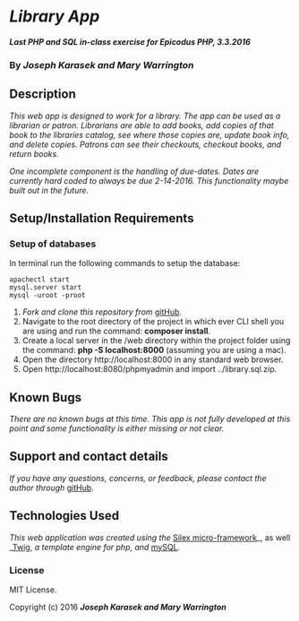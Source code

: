 # _Library App_

#### _Last PHP and SQL in-class exercise for Epicodus PHP, 3.3.2016_

### By _**Joseph Karasek and Mary Warrington**_

## Description

_This web app is designed to work for a library. The app can be used as a librarian or patron. Librarians are able to add books, add copies of that book to the libraries catalog, see where those copies are, update book info, and delete copies. Patrons can see their checkouts, checkout books, and return books._

_One incomplete component is the handling of due-dates. Dates are currently hard coded to always be due 2-14-2016. This functionality maybe built out in the future._

## Setup/Installation Requirements

### Setup of databases

In terminal run the following commands to setup the database:

    apachectl start
    mysql.server start
    mysql -uroot -proot

1. _Fork and clone this repository from_ [gitHub](https://github.com/joekarasek/epicodus-PHP-library.git).
2. Navigate to the root directory of the project in which ever CLI shell you are using and run the command: __composer install__.
3. Create a local server in the /web directory within the project folder using the command: __php -S localhost:8000__ (assuming you are using a mac).
4. Open the directory http://localhost:8000 in any standard web browser.
5. Open http://localhost:8080/phpmyadmin and import ../library.sql.zip.

## Known Bugs

_There are no known bugs at this time. This app is not fully developed at this point and some functionality is either missing or not clear._

## Support and contact details

_If you have any questions, concerns, or feedback, please contact the author through_ [gitHub](https://github.com/joekarasek/epicodus-PHP-library.git).

## Technologies Used

_This web application was created using the_  [Silex micro-framework](http://silex.sensiolabs.org/)_, as well _[Twig](http://twig.sensiolabs.org/), _a template engine for php, and_ [mySQL](https://www.mysql.com/).

### License

MIT License.

Copyright (c) 2016 **_Joseph Karasek and Mary Warrington_**
